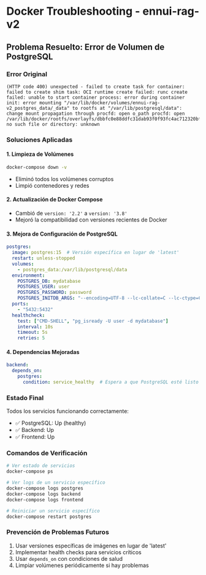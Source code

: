 # Docker Troubleshooting - ennui-rag-v2

## Problema Resuelto: Error de Volumen de PostgreSQL

### Error Original
```
(HTTP code 400) unexpected - failed to create task for container: failed to create shim task: OCI runtime create failed: runc create failed: unable to start container process: error during container init: error mounting "/var/lib/docker/volumes/ennui-rag-v2_postgres_data/_data" to rootfs at "/var/lib/postgresql/data": change mount propagation through procfd: open o_path procfd: open /var/lib/docker/rootfs/overlayfs/dbbfc0e88ddfc31dab93f0f93fc4ac712320bf55c6a6265a8ef017f6199a7eb6/var/lib/postgresql/data: no such file or directory: unknown
```

### Soluciones Aplicadas

#### 1. Limpieza de Volúmenes
```bash
docker-compose down -v
```
- Eliminó todos los volúmenes corruptos
- Limpió contenedores y redes

#### 2. Actualización de Docker Compose
- Cambió de `version: '2.2'` a `version: '3.8'`
- Mejoró la compatibilidad con versiones recientes de Docker

#### 3. Mejora de Configuración de PostgreSQL
```yaml
postgres:
  image: postgres:15  # Versión específica en lugar de 'latest'
  restart: unless-stopped
  volumes:
    - postgres_data:/var/lib/postgresql/data
  environment:
    POSTGRES_DB: mydatabase
    POSTGRES_USER: user
    POSTGRES_PASSWORD: password
    POSTGRES_INITDB_ARGS: "--encoding=UTF-8 --lc-collate=C --lc-ctype=C"
  ports:
    - "5432:5432"
  healthcheck:
    test: ["CMD-SHELL", "pg_isready -U user -d mydatabase"]
    interval: 10s
    timeout: 5s
    retries: 5
```

#### 4. Dependencias Mejoradas
```yaml
backend:
  depends_on:
    postgres:
      condition: service_healthy  # Espera a que PostgreSQL esté listo
```

### Estado Final
Todos los servicios funcionando correctamente:
- ✅ PostgreSQL: Up (healthy)
- ✅ Backend: Up
- ✅ Frontend: Up

### Comandos de Verificación
```bash
# Ver estado de servicios
docker-compose ps

# Ver logs de un servicio específico
docker-compose logs postgres
docker-compose logs backend
docker-compose logs frontend

# Reiniciar un servicio específico
docker-compose restart postgres
```

### Prevención de Problemas Futuros
1. Usar versiones específicas de imágenes en lugar de 'latest'
2. Implementar health checks para servicios críticos
3. Usar `depends_on` con condiciones de salud
4. Limpiar volúmenes periódicamente si hay problemas
